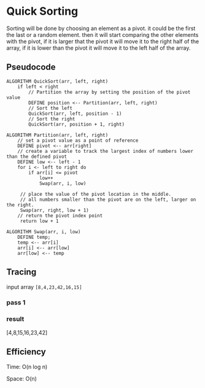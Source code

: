 # Quick Sorting

Sorting will be done by choosing an element as a pivot. it could be the first the last or a random element.
then it will start comparing the other elements with the pivot, if it is larger that the pivot it will move it to the right half of the array, if it is lower than the pivot it will move it to the left half of the array.

## Pseudocode

```Pseudocode
ALGORITHM QuickSort(arr, left, right)
    if left < right
        // Partition the array by setting the position of the pivot value
        DEFINE position <-- Partition(arr, left, right)
        // Sort the left
        QuickSort(arr, left, position - 1)
        // Sort the right
        QuickSort(arr, position + 1, right)

ALGORITHM Partition(arr, left, right)
    // set a pivot value as a point of reference
    DEFINE pivot <-- arr[right]
    // create a variable to track the largest index of numbers lower than the defined pivot
    DEFINE low <-- left - 1
    for i <- left to right do
        if arr[i] <= pivot
            low++
            Swap(arr, i, low)

     // place the value of the pivot location in the middle.
     // all numbers smaller than the pivot are on the left, larger on the right. 
     Swap(arr, right, low + 1)
    // return the pivot index point
     return low + 1

ALGORITHM Swap(arr, i, low)
    DEFINE temp;
    temp <-- arr[i]
    arr[i] <-- arr[low]
    arr[low] <-- temp
```

## Tracing

input array `[8,4,23,42,16,15]`

### pass 1


### result

[4,8,15,16,23,42]

## Efficiency

Time: O(n log n)

Space: O(n)
